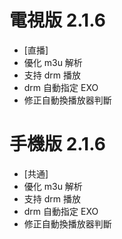 # 電視版 2.1.6

* [直播]
* 優化 m3u 解析
* 支持 drm 播放
* drm 自動指定 EXO
* 修正自動換播放器判斷

# 手機版 2.1.6

* [共通]
* 優化 m3u 解析
* 支持 drm 播放
* drm 自動指定 EXO
* 修正自動換播放器判斷